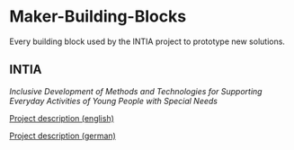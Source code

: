 # Maker-Building-Blocks
Every building block used by the INTIA project to prototype new solutions.

## INTIA
*Inclusive Development of Methods and Technologies for Supporting Everyday Activities of Young People with Special Needs*

[Project description (english)](https://dites.web.th-koeln.de/forschung/projekte/research-projects-intia/)

[Project description (german)](https://dites.web.th-koeln.de/forschung/projekte/intia/)
